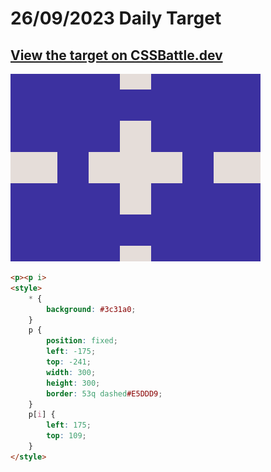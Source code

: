 # 26/09/2023 Daily Target

## [View the target on CSSBattle.dev](https://cssbattle.dev/play/V3vWfebqJhnFRP9se5yj)

![Alt text](img/target_IQNBkvc.png?raw=true "Target 26/09/2023")

```html
<p><p i>
<style>
    * {
        background: #3c31a0;
    }
    p {
        position: fixed;
        left: -175;
        top: -241;
        width: 300;
        height: 300;
        border: 53q dashed#E5DDD9;
    }
    p[i] {
        left: 175;
        top: 109;
    }
</style>
```
